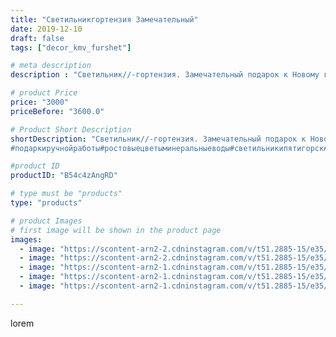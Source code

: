 ```yaml
---
title: "Светильникгортензия Замечательный"
date: 2019-12-10
draft: false
tags: ["decor_kmv_furshet"]

# meta description
description : "Светильник//-гортензия. Замечательный подарок к Новому году.Возможно исполнение в любой цветовой гамме. Материал изолон.Влагоустойчив,не токсичен, не выгорает ."

# product Price
price: "3000"
priceBefore: "3600.0"

# Product Short Description
shortDescription: "Светильник//-гортензия. Замечательный подарок к Новому году.Возможно исполнение в любой цветовой гамме. Материал изолон.Влагоустойчив,не токсичен, не выгорает .
#подаркиручнойработы#ростовыецветыминеральныеводы#светильникипятигорск#цветыизизолонаминеральныеводы#свитдизайнпятигорк"

#product ID
productID: "B54c4zAngRD"

# type must be "products"
type: "products"

# product Images
# first image will be shown in the product page
images:
  - image: "https://scontent-arn2-2.cdninstagram.com/v/t51.2885-15/e35/p1080x1080/74682986_891086497959764_2404803714411312372_n.jpg?tp=1&_nc_ht=scontent-arn2-2.cdninstagram.com&_nc_cat=108&_nc_ohc=jGPcEfP8aS4AX-Kawd3&oh=21d1f0a2fd737dc99bedac120e3f3b9e&oe=60739F51&ig_cache_key=MjE5NTYzMTg2NDg2MTgwNzgwNA%3D%3D.2"
  - image: "https://scontent-arn2-2.cdninstagram.com/v/t51.2885-15/e35/p1080x1080/74676922_138177167617740_6447821772142439866_n.jpg?tp=1&_nc_ht=scontent-arn2-2.cdninstagram.com&_nc_cat=100&_nc_ohc=4rC2kB78Pr4AX_LKniX&oh=278f458e066d7482f2ba93ab0796801c&oe=60766BF7&ig_cache_key=MjE5NTYzMTg2NDg0NTEyOTMwNw%3D%3D.2"
  - image: "https://scontent-arn2-1.cdninstagram.com/v/t51.2885-15/e35/p1080x1080/70895880_152440819498835_6425517541287997516_n.jpg?tp=1&_nc_ht=scontent-arn2-1.cdninstagram.com&_nc_cat=111&_nc_ohc=fSx7TCPbvqAAX_3Sgx-&oh=a865cdbbe677371532e5aa2836b58401&oe=6074A9D4&ig_cache_key=MjE5NTYzMTg2NDg2MTgzMzQ5MQ%3D%3D.2"
  - image: "https://scontent-arn2-1.cdninstagram.com/v/t51.2885-15/e35/p1080x1080/79322687_108250747218890_7326562064570127296_n.jpg?tp=1&_nc_ht=scontent-arn2-1.cdninstagram.com&_nc_cat=102&_nc_ohc=5bjX4_eSPkMAX-Z6UUZ&oh=096a5a04e60717b2bb0101cf38021650&oe=6075F10E&ig_cache_key=MjE5NTYzMTg2NDg3MDE1OTAzMw%3D%3D.2"
  - image: "https://scontent-arn2-1.cdninstagram.com/v/t51.2885-15/e35/p1080x1080/76834807_1026468487701322_3871468174205905200_n.jpg?tp=1&_nc_ht=scontent-arn2-1.cdninstagram.com&_nc_cat=110&_nc_ohc=iVyYOlAWdyYAX8m7bPW&oh=bfb7468ad9af4b9ed7a69739d759741d&oe=6073F383&ig_cache_key=MjE5NTYzMTg2NDg3ODY3NTc2MQ%3D%3D.2"

---
```

lorem

